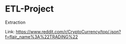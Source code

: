 # ETL-Project

Extraction

Link: https://www.reddit.com/r/CryptoCurrency/top/.json?f=flair_name%3A%22TRADING%22

